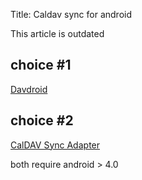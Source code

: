 Title: Caldav sync for android


<div class="alert">This article is outdated</div>

choice #1
---

[Davdroid](https://f-droid.org/repository/browse/?fdfilter=caldav&fdid=at.bitfire.davdroid)

choice #2
---

[CalDAV Sync Adapter](https://f-droid.org/repository/browse/?fdfilter=caldav&fdid=org.gege.caldavsyncadapter)

both require android > 4.0

